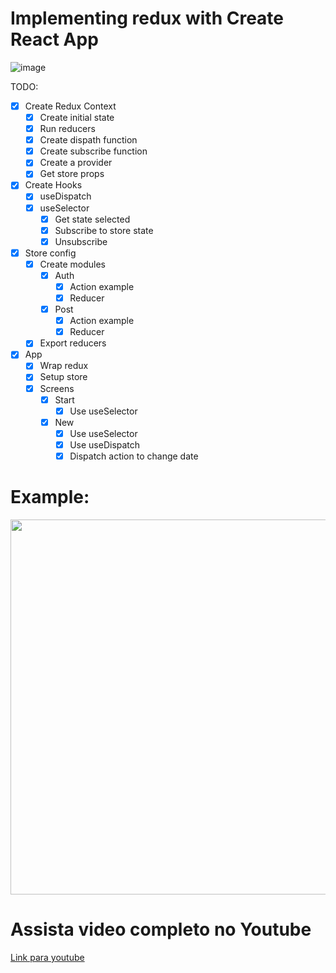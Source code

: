 # Implementing redux with Create React App

![image](https://user-images.githubusercontent.com/28990749/159160581-b0abdb13-a8b8-4370-ab4e-b059d1565571.png)

TODO:

- [x] Create Redux Context
  - [x] Create initial state
  - [x] Run reducers
  - [x] Create dispath function
  - [x] Create subscribe function
  - [x] Create a provider
  - [x] Get store props
- [x] Create Hooks
  - [x] useDispatch
  - [x] useSelector
    - [x] Get state selected
    - [x] Subscribe to store state
    - [x] Unsubscribe
- [x] Store config
  - [x] Create modules
    - [x] Auth
      - [x] Action example
      - [x] Reducer
    - [x] Post
      - [x] Action example
      - [x] Reducer
  - [x] Export reducers
- [x] App
  - [x] Wrap redux
  - [x] Setup store
  - [x] Screens
    - [x] Start
       - [x] Use useSelector
    - [x] New    
      - [x] Use useSelector
      - [x] Use useDispatch
      - [x] Dispatch action to change date

# Example:
<img height='600px' src='https://user-images.githubusercontent.com/28990749/185140971-b492a489-d39e-49c2-b40f-d00e351090e2.png' />

# Assista video completo no Youtube

[Link para youtube](https://youtu.be/Vfh3G4Avx_o)


